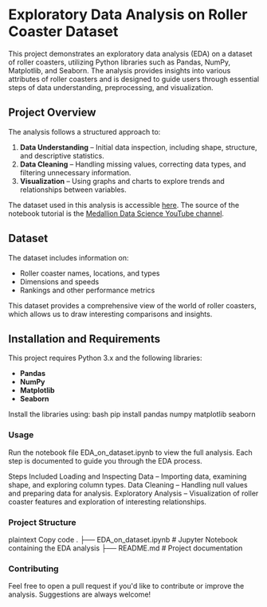 # Exploratory Data Analysis on Roller Coaster Dataset

This project demonstrates an exploratory data analysis (EDA) on a dataset of roller coasters, utilizing Python libraries such as Pandas, NumPy, Matplotlib, and Seaborn. The analysis provides insights into various attributes of roller coasters and is designed to guide users through essential steps of data understanding, preprocessing, and visualization.

## Project Overview

The analysis follows a structured approach to:
1. **Data Understanding** – Initial data inspection, including shape, structure, and descriptive statistics.
2. **Data Cleaning** – Handling missing values, correcting data types, and filtering unnecessary information.
3. **Visualization** – Using graphs and charts to explore trends and relationships between variables.

The dataset used in this analysis is accessible [here](https://www.kaggle.com/datasets/). The source of the notebook tutorial is the [Medallion Data Science YouTube channel](https://www.youtube.com/channel/UCxladMszXan-jfgzyeIMyvw).

## Dataset

The dataset includes information on:
- Roller coaster names, locations, and types
- Dimensions and speeds
- Rankings and other performance metrics

This dataset provides a comprehensive view of the world of roller coasters, which allows us to draw interesting comparisons and insights.

## Installation and Requirements

This project requires Python 3.x and the following libraries:
- **Pandas**
- **NumPy**
- **Matplotlib**
- **Seaborn**

Install the libraries using:
bash
pip install pandas numpy matplotlib seaborn

### Usage
Run the notebook file EDA_on_dataset.ipynb to view the full analysis. Each step is documented to guide you through the EDA process.

Steps Included
Loading and Inspecting Data – Importing data, examining shape, and exploring column types.
Data Cleaning – Handling null values and preparing data for analysis.
Exploratory Analysis – Visualization of roller coaster features and exploration of interesting relationships.

### Project Structure
plaintext
Copy code
.
├── EDA_on_dataset.ipynb     # Jupyter Notebook containing the EDA analysis
├── README.md                # Project documentation

### Contributing
Feel free to open a pull request if you'd like to contribute or improve the analysis. Suggestions are always welcome!

